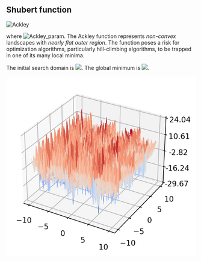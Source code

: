 ## Shubert function

<img src="https://latex.codecogs.com/svg.latex?&space;f(x)=-a\exp(-b\sqrt{\frac{1}{d}\sum_{i=1}^dx_i^2})-\exp(\frac{1}{d}\sum_{i=1}^d\cos(cx_i))+a+\exp(1)" title="Ackley" />

where <img src="https://latex.codecogs.com/svg.latex?&space;a=20,b=0.2,c=2\pi" title="Ackley_param" />. The Ackley function represents *non-convex* landscapes with *nearly flat outer region*.  The function poses a risk for optimization algorithms, particularly hill-climbing algorithms, to be trapped in one of its many local minima.

The initial search domain is <img src="https://latex.codecogs.com/svg.latex?&space;x\in{[-32.768,32.768]}^d" title=" "/>. The global minimum is <img src="https://latex.codecogs.com/svg.latex?&space;f(x_{opt})=0" title=" "/>.

![Shubert](image/Shubert.jpg)



